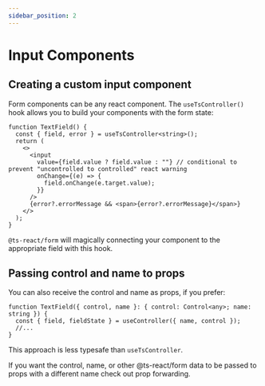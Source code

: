 ```yaml
---
sidebar_position: 2
---
```


# Input Components

## Creating a custom input component

Form components can be any react component. The <code>useTsController()</code> hook allows you to build your components with the form state:

```tsx
function TextField() {
  const { field, error } = useTsController<string>();
  return (
    <>
      <input
        value={field.value ? field.value : ""} // conditional to prevent "uncontrolled to controlled" react warning
        onChange={(e) => {
          field.onChange(e.target.value);
        }}
      />
      {error?.errorMessage && <span>{error?.errorMessage}</span>}
    </>
  );
}
```

<code>@ts-react/form</code> will magically connecting your component to the appropriate field with this hook.

## Passing control and name to props

You can also receive the control and name as props, if you prefer:

```tsx
function TextField({ control, name }: { control: Control<any>; name: string }) {
  const { field, fieldState } = useController({ name, control });
  //...
}
```

This approach is less typesafe than <code>useTsController</code>.

If you want the control, name, or other @ts-react/form data to be passed to props with a different name check out prop forwarding.
